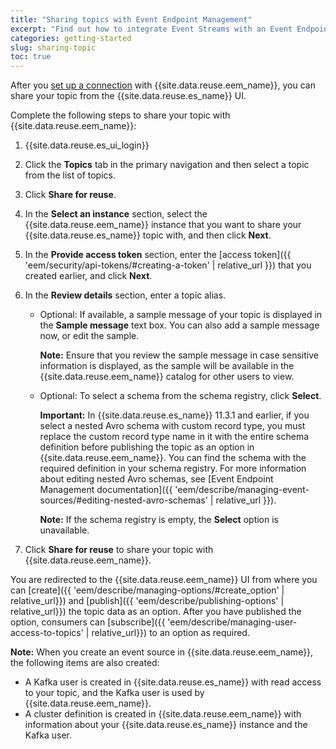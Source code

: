 ```yaml
---
title: "Sharing topics with Event Endpoint Management"
excerpt: "Find out how to integrate Event Streams with an Event Endpoint Management instance."
categories: getting-started
slug: sharing-topic
toc: true
---
```


After you [set up a connection](../../installing/integrating-eem/) with {{site.data.reuse.eem_name}}, you can share your topic from the {{site.data.reuse.es_name}} UI.


Complete the following steps to share your topic with {{site.data.reuse.eem_name}}:

1. {{site.data.reuse.es_ui_login}}
2. Click the **Topics** tab in the primary navigation and then select a topic from the list of topics.
3. Click **Share for reuse**.
3. In the **Select an instance** section, select the {{site.data.reuse.eem_name}} instance that you want to share your {{site.data.reuse.es_name}} topic with, and then click **Next**.
4. In the **Provide access token** section, enter the [access token]({{ 'eem/security/api-tokens/#creating-a-token' | relative_url }}) that you created earlier, and click **Next**.
5. In the **Review details** section, enter a topic alias.

   - Optional: If available, a sample message of your topic is displayed in the **Sample message** text box. You can also add a sample message now, or edit the sample.

     **Note:** Ensure that you review the sample message in case sensitive information is displayed, as the sample will be available in the {{site.data.reuse.eem_name}} catalog for other users to view.
   - Optional: To select a schema from the schema registry, click **Select**.

     **Important:** In {{site.data.reuse.es_name}} 11.3.1 and earlier, if you select a nested Avro schema with custom record type, you must replace the custom record type name in it with the entire schema definition before publishing the topic as an option in {{site.data.reuse.eem_name}}. You can find the schema with the required definition in your schema registry. For more information about editing nested Avro schemas, see [Event Endpoint Management documentation]({{ 'eem/describe/managing-event-sources/#editing-nested-avro-schemas' | relative_url }}).

     **Note:** If the schema registry is empty, the **Select** option is unavailable.
     
6. Click **Share for reuse** to share your topic with {{site.data.reuse.eem_name}}.

You are redirected to the {{site.data.reuse.eem_name}} UI from where you can [create]({{ 'eem/describe/managing-options/#create_option' | relative_url}}) and [publish]({{ 'eem/describe/publishing-options' | relative_url}}) the topic data as an option. After you have published the option, consumers can [subscribe]({{ 'eem/describe/managing-user-access-to-topics' | relative_url}}) to an option as required.

**Note:** When you create an event source in {{site.data.reuse.eem_name}}, the following items are also created:

- A Kafka user is created in {{site.data.reuse.es_name}} with read access to your topic, and the Kafka user is used by {{site.data.reuse.eem_name}}.
- A cluster definition is created in {{site.data.reuse.eem_name}} with information about your {{site.data.reuse.es_name}} instance and the Kafka user.

